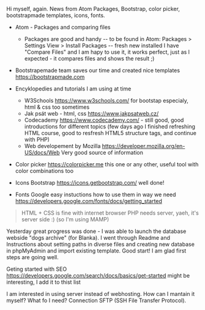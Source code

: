 Hi myself, again. News from Atom Packages, Bootstrap, color picker, bootstrapmade templates, icons, fonts.

* Atom - Packages and comparing files
  * Packages are good and handy
-- to be found in Atom: Packages > Settings View > Install Packages
-- fresh new installed I have "Compare Files" and I am hapy to use it, it works perfect, just as I expected - it compares files and shows the result ;)

* Bootstrapemade team saves our time and created nice templates https://bootstrapmade.com

* Encyklopedies and tutorials I am using at time
  * W3Schools https://www.w3schools.com/ for bootstap especialy, html & css too sometimes 
  * Jak psát web - html, css https://www.jakpsatweb.cz/
  * Codecademy  https://www.codecademy.com/ - still good, good introductions for different topics (few days ago I finished refreshing HTML course, good to resfresh HTML5 structure tags, and continue with PHP)
  * Web developement by Mozilla
https://developer.mozilla.org/en-US/docs/Web
Very good source of information

* Color picker
https://colorpicker.me
this one or any other, useful tool with color combinations too

* Icons Bootstrap
https://icons.getbootstrap.com/
well done!

* Fonts Google
easy instuctions how to use them in way we need
https://developers.google.com/fonts/docs/getting_started

> HTML + CSS is fine with internet browser
> PHP needs server, yaeh, it's server side :) (so I'm using MAMP)

Yesterday great progress was done - I was able to launch the database webside "dogs archive" (for Blanka). I went through Readme and Instructions about setting paths in diverse files and creating new database in phpMyAdmin and import existing template. Good start! I am glad first steps are going well.


Geting started with SEO https://developers.google.com/search/docs/basics/get-started might be interesting, I add it to thist list


I am interested in using server instead of webhosting. How can I mantain it myself? What fo I need? Connection SFTP (SSH File Transfer Protocol).
